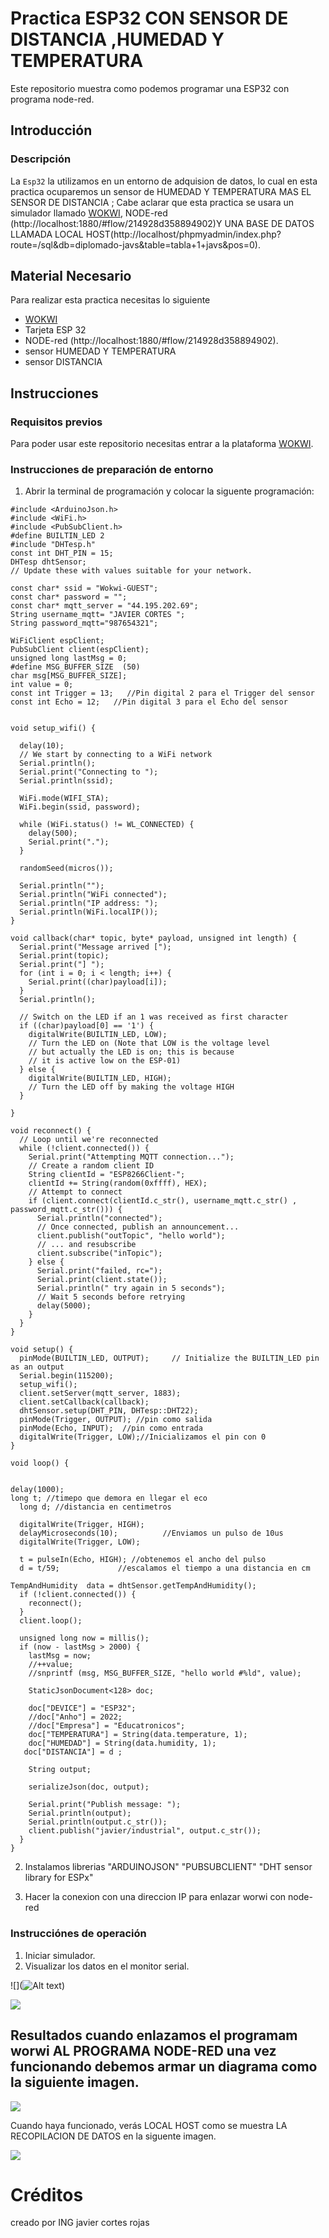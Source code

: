 # Practica ESP32 CON SENSOR DE DISTANCIA ,HUMEDAD Y TEMPERATURA
Este repositorio muestra como podemos programar una ESP32 con  programa node-red.


## Introducción

### Descripción

La ```Esp32``` la utilizamos en un entorno de adquision de datos, lo cual en esta practica ocuparemos un sensor de HUMEDAD Y TEMPERATURA  MAS EL SENSOR DE DISTANCIA  ; Cabe aclarar que esta practica se usara un simulador llamado [WOKWI](https://https://wokwi.com/), NODE-red (http://localhost:1880/#flow/214928d358894902)Y UNA BASE DE DATOS LLAMADA LOCAL HOST(http://localhost/phpmyadmin/index.php?route=/sql&db=diplomado-javs&table=tabla+1+javs&pos=0).


## Material Necesario

Para realizar esta practica necesitas lo siguiente

- [WOKWI](https://https://wokwi.com/)
- Tarjeta ESP 32
- NODE-red (http://localhost:1880/#flow/214928d358894902).
- sensor HUMEDAD Y TEMPERATURA
- sensor DISTANCIA





## Instrucciones

### Requisitos previos

Para poder usar este repositorio necesitas entrar a la plataforma [WOKWI](https://https://wokwi.com/).


### Instrucciones de preparación de entorno 

1. Abrir la terminal de programación y colocar la siguente programación:

```
#include <ArduinoJson.h>
#include <WiFi.h>
#include <PubSubClient.h>
#define BUILTIN_LED 2
#include "DHTesp.h"
const int DHT_PIN = 15;
DHTesp dhtSensor;
// Update these with values suitable for your network.

const char* ssid = "Wokwi-GUEST";
const char* password = "";
const char* mqtt_server = "44.195.202.69";
String username_mqtt= "JAVIER CORTES ";
String password_mqtt="987654321";

WiFiClient espClient;
PubSubClient client(espClient);
unsigned long lastMsg = 0;
#define MSG_BUFFER_SIZE  (50)
char msg[MSG_BUFFER_SIZE];
int value = 0;
const int Trigger = 13;   //Pin digital 2 para el Trigger del sensor
const int Echo = 12;   //Pin digital 3 para el Echo del sensor


void setup_wifi() {

  delay(10);
  // We start by connecting to a WiFi network
  Serial.println();
  Serial.print("Connecting to ");
  Serial.println(ssid);

  WiFi.mode(WIFI_STA);
  WiFi.begin(ssid, password);

  while (WiFi.status() != WL_CONNECTED) {
    delay(500);
    Serial.print(".");
  }

  randomSeed(micros());

  Serial.println("");
  Serial.println("WiFi connected");
  Serial.println("IP address: ");
  Serial.println(WiFi.localIP());
}

void callback(char* topic, byte* payload, unsigned int length) {
  Serial.print("Message arrived [");
  Serial.print(topic);
  Serial.print("] ");
  for (int i = 0; i < length; i++) {
    Serial.print((char)payload[i]);
  }
  Serial.println();

  // Switch on the LED if an 1 was received as first character
  if ((char)payload[0] == '1') {
    digitalWrite(BUILTIN_LED, LOW);   
    // Turn the LED on (Note that LOW is the voltage level
    // but actually the LED is on; this is because
    // it is active low on the ESP-01)
  } else {
    digitalWrite(BUILTIN_LED, HIGH);  
    // Turn the LED off by making the voltage HIGH
  }

}

void reconnect() {
  // Loop until we're reconnected
  while (!client.connected()) {
    Serial.print("Attempting MQTT connection...");
    // Create a random client ID
    String clientId = "ESP8266Client-";
    clientId += String(random(0xffff), HEX);
    // Attempt to connect
    if (client.connect(clientId.c_str(), username_mqtt.c_str() , password_mqtt.c_str())) {
      Serial.println("connected");
      // Once connected, publish an announcement...
      client.publish("outTopic", "hello world");
      // ... and resubscribe
      client.subscribe("inTopic");
    } else {
      Serial.print("failed, rc=");
      Serial.print(client.state());
      Serial.println(" try again in 5 seconds");
      // Wait 5 seconds before retrying
      delay(5000);
    }
  }
}

void setup() {
  pinMode(BUILTIN_LED, OUTPUT);     // Initialize the BUILTIN_LED pin as an output
  Serial.begin(115200);
  setup_wifi();
  client.setServer(mqtt_server, 1883);
  client.setCallback(callback);
  dhtSensor.setup(DHT_PIN, DHTesp::DHT22);
  pinMode(Trigger, OUTPUT); //pin como salida
  pinMode(Echo, INPUT);  //pin como entrada
  digitalWrite(Trigger, LOW);//Inicializamos el pin con 0
}

void loop() {


delay(1000);
long t; //timepo que demora en llegar el eco
  long d; //distancia en centimetros

  digitalWrite(Trigger, HIGH);
  delayMicroseconds(10);          //Enviamos un pulso de 10us
  digitalWrite(Trigger, LOW);
  
  t = pulseIn(Echo, HIGH); //obtenemos el ancho del pulso
  d = t/59;             //escalamos el tiempo a una distancia en cm
  
TempAndHumidity  data = dhtSensor.getTempAndHumidity();
  if (!client.connected()) {
    reconnect();
  }
  client.loop();

  unsigned long now = millis();
  if (now - lastMsg > 2000) {
    lastMsg = now;
    //++value;
    //snprintf (msg, MSG_BUFFER_SIZE, "hello world #%ld", value);

    StaticJsonDocument<128> doc;

    doc["DEVICE"] = "ESP32";
    //doc["Anho"] = 2022;
    //doc["Empresa"] = "Educatronicos";
    doc["TEMPERATURA"] = String(data.temperature, 1);
    doc["HUMEDAD"] = String(data.humidity, 1);
   doc["DISTANCIA"] = d ;

    String output;
    
    serializeJson(doc, output);

    Serial.print("Publish message: ");
    Serial.println(output);
    Serial.println(output.c_str());
    client.publish("javier/industrial", output.c_str());
  }
}

```
2. Instalamos  librerias "ARDUINOJSON" "PUBSUBCLIENT" "DHT sensor library for ESPx"


3. Hacer la conexion  con una direccion IP para enlazar worwi con node-red



### Instrucciónes de operación

1. Iniciar simulador.
2. Visualizar los datos en el monitor serial.



![](![Alt text](image.png))

![](https://github.com/javsCOR/PRACTICA-BASE-DE-DATOS/blob/main/DIAGRAMA%202.png?raw=true
)

## Resultados cuando enlazamos el programam worwi AL PROGRAMA NODE-RED una vez funcionando debemos armar un diagrama como la siguiente imagen. 

![](https://github.com/javsCOR/PRACTICA-BASE-DE-DATOS/blob/main/DIAGRAMA%203.png?raw=true)



Cuando haya funcionado, verás  LOCAL HOST  como se muestra LA RECOPILACION DE DATOS en la siguente imagen.

![](https://github.com/javsCOR/PRACTICA-BASE-DE-DATOS/blob/main/DIAGRAMA%204.png?raw=true)







# Créditos

creado por ING javier cortes rojas


